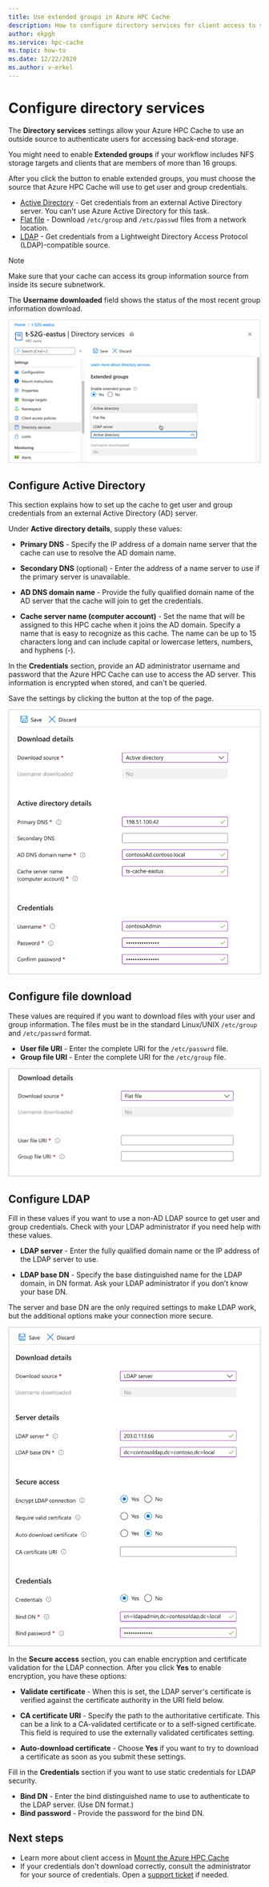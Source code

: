 ```yaml
---
title: Use extended groups in Azure HPC Cache
description: How to configure directory services for client access to storage targets in Azure HPC Cache
author: ekpgh
ms.service: hpc-cache
ms.topic: how-to
ms.date: 12/22/2020
ms.author: v-erkel
---
```


# Configure directory services

The **Directory services** settings allow your Azure HPC Cache to use an outside source to authenticate users for accessing back-end storage.

You might need to enable **Extended groups** if your workflow includes NFS storage targets and clients that are members of more than 16 groups.

After you click the button to enable extended groups, you must choose the source that Azure HPC Cache will use to get user and group credentials.

* [Active Directory](#configure-active-directory) - Get credentials from an external Active Directory server. You can't use Azure Active Directory for this task.
* [Flat file](#configure-file-download) - Download `/etc/group` and `/etc/passwd` files from a network location.
* [LDAP](#configure-ldap) - Get credentials from a Lightweight Directory Access Protocol (LDAP)-compatible source.

> [!NOTE]
> Make sure that your cache can access its group information source from inside its secure subnetwork.<!-- + details/examples -->

The **Username downloaded** field shows the status of the most recent group information download.

![screenshot of directory services page settings page in portal, with the Yes option selected for extended groups, and the drop-down menu labeled Download source open](media/directory-services-select-group-source.png)

## Configure Active Directory

This section explains how to set up the cache to get user and group credentials from an external Active Directory (AD) server.

Under **Active directory details**, supply these values:

* **Primary DNS** - Specify the IP address of a domain name server that the cache can use to resolve the AD domain name.

* **Secondary DNS** (optional) - Enter the address of a name server to use if the primary server is unavailable.

* **AD DNS domain name** - Provide the fully qualified domain name of the AD server that the cache will join to get the credentials.

* **Cache server name (computer account)** - Set the name that will be assigned to this HPC cache when it joins the AD domain. Specify a name that is easy to recognize as this cache. The name can be up to 15 characters long and can include capital or lowercase letters, numbers, and hyphens (-).

In the **Credentials** section, provide an AD administrator username and password that the Azure HPC Cache can use to access the AD server. This information is encrypted when stored, and can't be queried.

Save the settings by clicking the button at the top of the page.

![screenshot of Download details section with Active Directory values filled in](media/group-download-details-ad.png)

## Configure file download

These values are required if you want to download files with your user and group information. The files must be in the standard Linux/UNIX `/etc/group` and `/etc/passwrd` format.

* **User file URI** - Enter the complete URI for the `/etc/passwrd` file.
* **Group file URI** - Enter the complete URI for the `/etc/group` file.

![screenshot of Download details section for a flat file download](media/group-download-details-file.png)

## Configure LDAP

Fill in these values if you want to use a non-AD LDAP source to get user and group credentials. Check with your LDAP administrator if you need help with these values.

* **LDAP server** - Enter the fully qualified domain name or the IP address of the LDAP server to use. <!-- only one, not up to 3 -->

* **LDAP base DN** - Specify the base distinguished name for the LDAP domain, in DN format. Ask your LDAP administrator if you don’t know your base DN.

The server and base DN are the only required settings to make LDAP work, but the additional options make your connection more secure.

![screenshot of the LDAP configuration area of the directory services page settings page](media/group-download-details-ldap.png)

In the **Secure access** section, you can enable encryption and certificate validation for the LDAP connection. After you click **Yes** to enable encryption, you have these options:

* **Validate certificate** - When this is set, the LDAP server's certificate is verified against the certificate authority in the URI field below.

* **CA certificate URI** - Specify the path to the authoritative certificate. This can be a link to a CA-validated certificate or to a self-signed certificate. This field is required to use the externally validated certificates setting.

* **Auto-download certificate** - Choose **Yes** if you want to try to download a certificate as soon as you submit these settings.

Fill in the **Credentials** section if you want to use static credentials for LDAP security.

* **Bind DN** - Enter the bind distinguished name to use to authenticate to the LDAP server. (Use DN format.)
* **Bind password** - Provide the password for the bind DN.

## Next steps

* Learn more about client access in [Mount the Azure HPC Cache](hpc-cache-mount.md)
* If your credentials don't download correctly, consult the administrator for your source of credentials. Open a [support ticket](hpc-cache-support-ticket.md) if needed.
